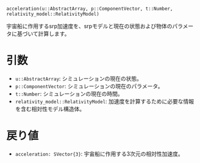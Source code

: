 ```
acceleration(u::AbstractArray, p::ComponentVector, t::Number, relativity_model::RelativityModel)
```

宇宙船に作用するsrp加速度を、srpモデルと現在の状態および物体のパラメータに基づいて計算します。

# 引数

  * `u::AbstractArray`: シミュレーションの現在の状態。
  * `p::ComponentVector`: シミュレーションの現在のパラメータ。
  * `t::Number`: シミュレーションの現在の時間。
  * `relativity_model::RelativityModel`: 加速度を計算するために必要な情報を含む相対性モデル構造体。

# 戻り値

  * `acceleration: SVector{3}`: 宇宙船に作用する3次元の相対性加速度。
